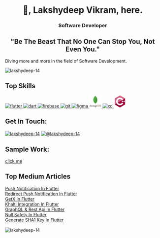 <h1 align="center">👋, Lakshydeep Vikram, here. </h1>
<h3 align="center">Software Developer</h3>
<h2 align="center"><b>"Be The Beast That No One Can Stop You, Not Even You."</b></h2>

Diving more and more in the field of Software Development.

<p align="left"> <img src="https://komarev.com/ghpvc/?username=lakshydeep-14&label=Profile%20views&color=0e75b6&style=flat" alt="lakshydeep-14" /> </p>

## Top Skills
<p align="left">  <a href="https://flutter.dev" target="_blank" rel="noreferrer"> <img src="https://www.vectorlogo.zone/logos/flutterio/flutterio-icon.svg" alt="flutter" width="40" height="40"/> </a>  <a href="https://dart.dev" target="_blank" rel="noreferrer"> <img src="https://www.vectorlogo.zone/logos/dartlang/dartlang-icon.svg" alt="dart" width="40" height="40"/> </a> <a href="https://firebase.google.com/" target="_blank" rel="noreferrer"> <img src="https://www.vectorlogo.zone/logos/firebase/firebase-icon.svg" alt="firebase" width="40" height="40"/> </a> <a href="https://git-scm.com/" target="_blank" rel="noreferrer"> <img src="https://www.vectorlogo.zone/logos/git-scm/git-scm-icon.svg" alt="git" width="40" height="40"/> </a><a href="https://www.figma.com/" target="_blank" rel="noreferrer"> <img src="https://www.vectorlogo.zone/logos/figma/figma-icon.svg" alt="figma" width="40" height="40"/> </a>  <a href="https://www.mongodb.com/" target="_blank" rel="noreferrer"> <img src="https://raw.githubusercontent.com/devicons/devicon/master/icons/mongodb/mongodb-original-wordmark.svg" alt="mongodb" width="40" height="40"/> </a> <a href="https://www.adobe.com/products/xd.html" target="_blank" rel="noreferrer"> <img src="https://cdn.worldvectorlogo.com/logos/adobe-xd.svg" alt="xd" width="40" height="40"/> </a><a href="https://www.w3schools.com/cpp/" target="_blank" rel="noreferrer"> <img src="https://raw.githubusercontent.com/devicons/devicon/master/icons/cplusplus/cplusplus-original.svg" alt="cplusplus" width="40" height="40"/> </a> </p>

## Get In Touch:
<p align="left">
<a href="https://linkedin.com/in/lakshydeep-14" target="blank"><img align="center" src="https://cdn.jsdelivr.net/npm/simple-icons@3.0.1/icons/linkedin.svg" alt="lakshydeep-14" height="30" width="40" /></a>
<a href="https://lakshydeep-14.medium.com/" target="blank"><img align="center" src="https://cdn.jsdelivr.net/npm/simple-icons@3.0.1/icons/medium.svg" alt="@lakshydeep-14" height="30" width="40" /></a>
<!-- <a href="https://www.you" target="blank"><img align="center" src="https://cdn.jsdelivr.net/npm/simple-icons@3.0.1/icons/youtube.svg" alt="" height="30" width="40" /></a> -->
</p>

## Sample Work:
[click me](https://drive.google.com/drive/folders/1CibcbtGRCtEM7LXoA6kz9RDNoxk4HAXy?usp=sharing)

## Top Medium Articles
[Push Notification In Flutter](https://medium.com/geekculture/push-notification-in-flutter-in-background-as-well-as-foreground-using-firebase-1e6e7ecad292) <br />
[Redirect Push Notification In Flutter](https://medium.com/geekculture/on-tap-push-notification-redirect-to-corresponding-screen-in-flutter-9f184068e4f8) <br />
[GetX In Flutter](https://medium.com/me/stats/post/daec0428b276) <br />
[Khalti Integration In Flutter](https://lakshydeep-14.medium.com/integrate-khalti-in-flutter-e67e6715146c) <br />
[GraphQL & Rest Api In Flutter](https://medium.com/geekculture/graphql-http-request-in-flutter-efd634d63d32) <br />
[Null Safety In Flutter](https://lakshydeep-14.medium.com/null-safety-problem-and-its-solution-in-flutter-ceb359a3137f)<br/>
[Generate SHA1 Key In Flutter](https://lakshydeep-14.medium.com/sha-1-key-in-flutter-for-firebase-console-google-apis-269155862dde)

<p><img align="center" src="https://github-readme-stats.vercel.app/api/top-langs?username=lakshydeep-14&show_icons=true&locale=en&layout=compact" alt="lakshydeep-14" /></p>

